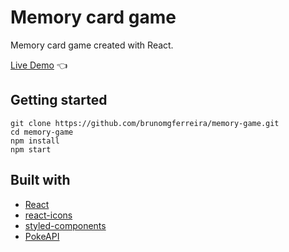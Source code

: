# Memory card game

Memory card game created with React.

[Live Demo](https://brunomgferreira.github.io/memory-card/) :point_left:

## Getting started

```
git clone https://github.com/brunomgferreira/memory-game.git
cd memory-game
npm install
npm start
```

## Built with

- [React](https://reactjs.org/)
- [react-icons](https://www.npmjs.com/package/react-icons)
- [styled-components](https://styled-components.com/)
- [PokeAPI](https://pokeapi.co/)
